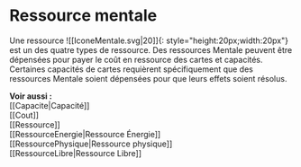 # Ressource mentale
Une ressource ![[IconeMentale.svg|20]]{: style="height:20px;width:20px"} est un des quatre types de ressource. Des ressources Mentale peuvent être dépensées pour payer le coût en ressource des cartes et capacités. Certaines capacités de cartes requièrent spécifiquement que des ressources Mentale soient dépensées pour que leurs effets soient résolus. 

**Voir aussi :**  
[[Capacite|Capacité]]  
[[Cout]]  
[[Ressource]]  
[[RessourceEnergie|Ressource Énergie]]  
[[RessourcePhysique|Ressource physique]]  
[[RessourceLibre|Ressource Libre]]